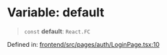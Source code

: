 # Variable: default

> `const` **default**: `React.FC`

Defined in: [frontend/src/pages/auth/LoginPage.tsx:10](https://github.com/lsendel/sass/blob/ca8b2b87627589617e0de57047e1f50d53e78078/frontend/src/pages/auth/LoginPage.tsx#L10)
